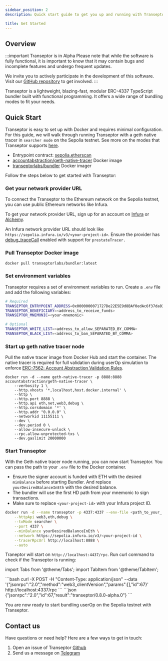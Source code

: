 ```yaml
---
sidebar_position: 2
description: Quick start guide to get you up and running with Transeptor.

title: Get Started
---
```


## Overview

:::important Transeptor is in Alpha
Please note that while the software is fully functional, it is important to know that it may contain bugs and incomplete features and undergo frequent updates.

We invite you to actively participate in the development of this software. Visit our [GitHub repository](https://github.com/transeptorlabs/transeptor-bundler/issues) to get involved.
:::

Transeptor is a lightweight, blazing-fast, modular ERC-4337 TypeScript bundler built with functional programming. It offers a wide range of bundling modes to fit your needs. 


## Quick Start

Transeptor is easy to set up with Docker and requires minimal configuration. For this guide, we will walk through running Transeptor with a geth native tracer in `searcher mode` on the Sepolia testnet. See more on the modes that Transeptor supports [here](/docs/running-transeptor#modes).

- Entrypoint contract: [sepolia.etherscan](https://sepolia.etherscan.io/address/0x0000000071727De22E5E9d8BAf0edAc6f37da032)
- [accountabstraction/geth-native-tracer](https://hub.docker.com/r/accountabstraction/geth-native-tracer) Docker image
- [transeptorlabs/bundler](https://hub.docker.com/r/transeptorlabs/bundler) Docker imager

Follow the steps below to get started with Transeptor:


### Get your network provider URL

To connect the Transeptor to the Ethereum network on the Sepolia testnet, you can use public Ethereum networks like Infura.

To get your network provider URL, sign up for an account on [Infura](https://infura.io/) or [Alchemy](https://www.alchemy.com/).

An Infura network provider URL should look like `https://sepolia.infura.io/v3/<your-project-id>`. Ensure the provider has [debug_traceCall](https://docs.metamask.io/services/reference/mantle/json-rpc-methods/debug/debug_tracecall/) enabled with support for `prestateTracer.`


### Pull Transeptor Docker image

```bash
docker pull transeptorlabs/bundler:latest
```

### Set environment variables

Transeptor requires a set of environment variables to run. Create a `.env` file and add the following variables:
```bash
# Required
TRANSEPTOR_ENTRYPOINT_ADDRESS=0x0000000071727De22E5E9d8BAf0edAc6f37da032
TRANSEPTOR_BENEFICIARY=<address_to_receive_funds>
TRANSEPTOR_MNEMONIC=<your-mnemonic>

# Optional
TRANSEPTOR_WHITE_LIST=<address_to_allow_SEPARATED_BY_COMMA>
TRANSEPTOR_BLACK_LIST=<address_to_ban_SEPARATED_BY_COMMA>
```

### Start up geth native tracer node

Pull the native tracer image from Docker Hub and start the container. The native tracer is required for full validation during userOp simulation to enforce [ERC-7562: Account Abstraction Validation Rules](https://eips.ethereum.org/EIPS/eip-7562).

```shell
docker run -d --name geth-native-tracer -p 8888:8888 accountabstraction/geth-native-tracer \
    --verbosity 1 \
    --http.vhosts '*,localhost,host.docker.internal' \
    --http \
    --http.port 8888 \
    --http.api eth,net,web3,debug \
    --http.corsdomain '*' \
    --http.addr "0.0.0.0" \
    --networkid 11155111 \
    --dev \
    --dev.period 0 \
    --allow-insecure-unlock \
    --rpc.allow-unprotected-txs \
    --dev.gaslimit 20000000
```

### Start Transeptor

With the Geth native tracer node running, you can now start Transeptor. You can pass the path to your `.env` file to the Docker container.

- Ensure the signer account is funded with ETH with the desired `minBalance` before starting Bundler. And replace `yourDesiredBalanceInEth` with the desired balance.
- The bundler will use the first HD path from your mnemonic to sign transactions.
- Make sure to replace `<your-project-id>` with your Infura project ID.

```bash
docker run -d --name transeptor -p 4337:4337 --env-file <path_to_your_.env> transeptorlabs/bundler:latest \
    --httpApi web3,eth,debug \
    --txMode searcher \
    --port 4337 \
    --minBalance yourDesiredBalanceInEth \
    --network https://sepolia.infura.io/v3/<your-project-id \
    --tracerRpcUrl http://localhost:8888 \
    --auto
```

Traneptor will start on `http://localhost:4437/rpc`. Run curl command to check if the Transeptor is running:

import Tabs from '@theme/Tabs';
import TabItem from '@theme/TabItem';

<Tabs>
  <TabItem value="curl" label="Curl" default>
    ```bash
    curl -X POST -H "Content-Type: application/json" --data '{"jsonrpc":"2.0","method":"web3_clientVersion","params":[],"id":67}' http://localhost:4337/rpc
    ```
  </TabItem>
  <TabItem value="result" label="Result">
    ```json
    {"jsonrpc":"2.0","id":67,"result":"transeptor/0.8.0-alpha.0"}
    ```
  </TabItem>
</Tabs>

You are now ready to start bundling userOp on the Sepolia testnet with Transeptor.

## Contact us

Have questions or need help? Here are a few ways to get in touch:

1. Open an issue of Transeptor [Github](https://github.com/transeptorlabs/transeptor-bundler)
2. Send us a message on [Telegram](https://t.me/+eUGda3KIND4zMjRh)
